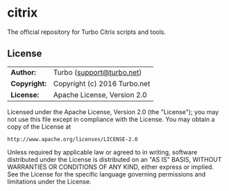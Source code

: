 # citrix
The official repository for Turbo Citrix scripts and tools.

## License
|                      |                                          |
|:---------------------|:-----------------------------------------|
| **Author:**          | Turbo (<support@turbo.net>)
| **Copyright:**       | Copyright (c) 2016 Turbo.net
| **License:**         | Apache License, Version 2.0

Licensed under the Apache License, Version 2.0 (the "License"); you may not use this file except in compliance with the License. You may obtain a copy of the License at 

	http://www.apache.org/licenses/LICENSE-2.0

Unless required by applicable law or agreed to in writing, software distributed under the License is distributed on an "AS IS" BASIS, WITHOUT WARRANTIES OR CONDITIONS OF ANY KIND, either express or implied. See the License for the specific language governing permissions and limitations under the License.

